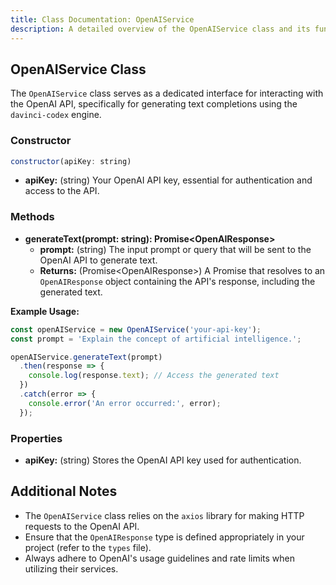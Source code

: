 ```yaml
---
title: Class Documentation: OpenAIService
description: A detailed overview of the OpenAIService class and its functionalities.
---
```


## OpenAIService Class

The `OpenAIService` class serves as a dedicated interface for interacting with the OpenAI API, specifically for generating text completions using the `davinci-codex` engine.

### Constructor

```javascript
constructor(apiKey: string)
```

*   **apiKey:** (string) Your OpenAI API key, essential for authentication and access to the API.

### Methods

*   **generateText(prompt: string): Promise\<OpenAIResponse\>**
    *   **prompt:** (string) The input prompt or query that will be sent to the OpenAI API to generate text.
    *   **Returns:** (Promise\<OpenAIResponse\>) A Promise that resolves to an `OpenAIResponse` object containing the API's response, including the generated text. 

**Example Usage:**

```javascript
const openAIService = new OpenAIService('your-api-key');
const prompt = 'Explain the concept of artificial intelligence.';

openAIService.generateText(prompt)
  .then(response => {
    console.log(response.text); // Access the generated text
  })
  .catch(error => {
    console.error('An error occurred:', error);
  });
```

### Properties

*   **apiKey:** (string) Stores the OpenAI API key used for authentication. 

## Additional Notes

*   The `OpenAIService` class relies on the `axios` library for making HTTP requests to the OpenAI API.
*   Ensure that the `OpenAIResponse` type is defined appropriately in your project (refer to the `types` file).
*   Always adhere to OpenAI's usage guidelines and rate limits when utilizing their services. 
